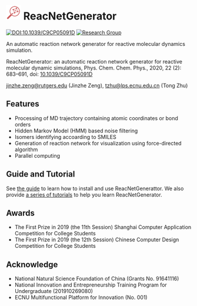 # <img src=docs/.vuepress/public/reacnetgen.svg height=40/>  ReacNetGenerator

[![DOI:10.1039/C9CP05091D](https://zenodo.org/badge/DOI/10.1039/C9CP05091D.svg)](https://doi.org/10.1039/C9CP05091D)
[![Research Group](https://img.shields.io/website-up-down-green-red/https/computchem.cn.svg?label=Research%20Group)](https://computchem.cn)

An automatic reaction network generator for reactive molecular dynamics simulation.

ReacNetGenerator: an automatic reaction network generator for reactive molecular dynamic simulations, Phys. Chem. Chem. Phys., 2020, 22 (2): 683–691, doi: [10.1039/C9CP05091D](https://dx.doi.org/10.1039/C9CP05091D)

jinzhe.zeng@rutgers.edu (Jinzhe Zeng), tzhu@lps.ecnu.edu.cn (Tong Zhu)

## Features

-   Processing of MD trajectory containing atomic coordinates or bond orders
-   Hidden Markov Model (HMM) based noise filtering
-   Isomers identifying accoarding to SMILES
-   Generation of reaction network for visualization using force-directed algorithm
-   Parallel computing

## Guide and Tutorial

See [the guide](https://reacnetgenerator.njzjz.win/guide/) to learn how to install and use ReacNetGenerattor. We also provide [a series of tutorials](https://reacnetgenerator.njzjz.win/tutorial/) to help you learn ReacNetGenerator.

## Awards
* The First Prize in 2019 (the 11th Session) Shanghai Computer Application Competition for College Students
* The First Prize in 2019 (the 12th Session) Chinese Computer Design Competition for College Students

## Acknowledge
* National Natural Science Foundation of China (Grants No. 91641116)
* National Innovation and Entrepreneurship Training Program for Undergraduate (201910269080)
* ECNU Multifunctional Platform for Innovation (No. 001)

